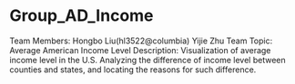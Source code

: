 # Group_AD_Income
Team Members: Hongbo Liu(hl3522@columbia) Yijie Zhu
Team Topic: Average American Income Level
Description: Visualization of average income level in the U.S. Analyzing the difference of income level between counties and states, and locating the reasons for such difference. 

